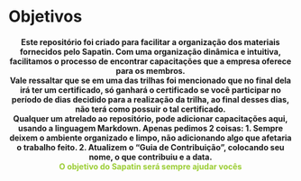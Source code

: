 # Objetivos

<h4 style="text-align: center">
  Este repositório foi criado para facilitar a organização dos materiais fornecidos pelo Sapatin. Com uma organização dinâmica e intuitiva, facilitamos o processo de encontrar capacitações que a empresa oferece para os membros. <br>
	Vale ressaltar que se em uma das trilhas foi mencionado que no final dela irá ter um certificado, só ganhará o certificado se você participar no período de dias decidido para a realização da trilha, ao final desses dias, não terá como possuir o tal certificado.<br>
	Qualquer um atrelado ao repositório, pode adicionar capacitações aqui, usando a linguagem Markdown. Apenas pedimos 2 coisas:
  1. Sempre deixem o ambiente organizado e limpo, não adicionando algo que afetaria o trabalho feito.
  2. Atualizem o “Guia de Contribuição”, colocando seu nome, o que contribuiu e a data. <br>
	<div style="color:#9ACD32">O objetivo do Sapatin será sempre ajudar vocês</div>
</h4>

